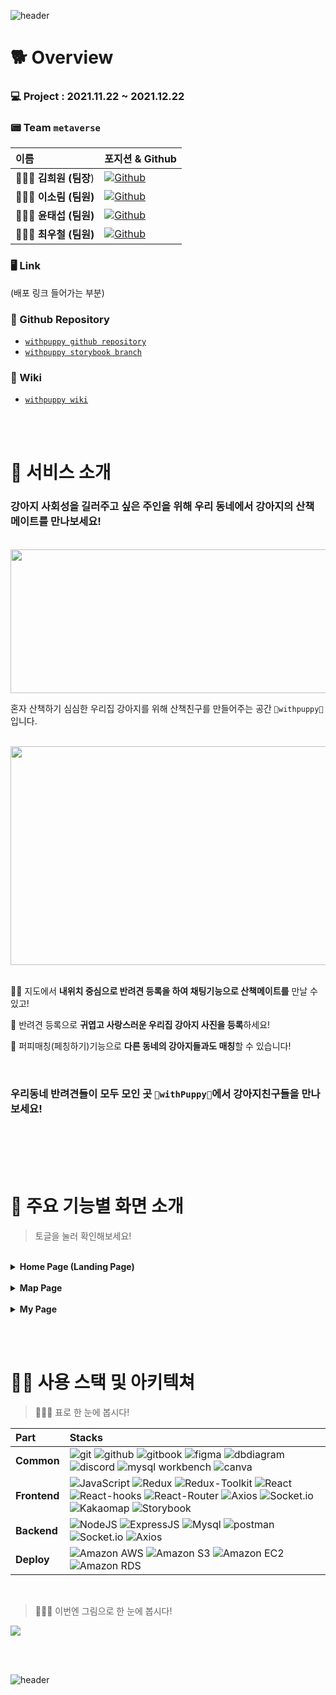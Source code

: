 ![header](https://capsule-render.vercel.app/api?type=wave&color=F7F1ED&height=300&section=header&text=🐶%20withpuppy%20🐶)

# 🐕 Overview

### 💻 Project : 2021.11.22 ~ 2021.12.22

### 📟 Team `metaverse`

| 이름                 | 포지션 & Github                                                                                                                                                                                    |
| :------------------- | :------------------------------------------------------------------------------------------------------------------------------------------------------------------------------------------------- |
| 👩🏻‍💻 **김희원 (팀장**) | <a href="https://github.com/heewonkim-dev"><img alt="Github" src ="https://img.shields.io/badge/Frontend➡️Backend-@heewonkimdev-181717.svg?&style=for-the-badge&logo=Github&logoColor=white"/></a> |
| 👩🏻‍💻 **이소림 (팀원)** | <a href="https://github.com/solimleee"><img alt="Github" src ="https://img.shields.io/badge/Frontend-@solimleee-181717.svg?&style=for-the-badge&logo=Github&logoColor=white"/></a>                 |
| 👨🏻‍💻 **윤태섭 (팀원)** | <a href="https://github.com/taesubyun"><img alt="Github" src ="https://img.shields.io/badge/Frontend-@taesubyun-181717.svg?&style=for-the-badge&logo=Github&logoColor=white"/></a>                 |
| 👨🏻‍💻 **최우철 (팀원)** | <a href="https://github.com/chltjdrhd777"><img alt="Github" src ="https://img.shields.io/badge/Frontend➡️Backend-@chltjdrhd777-181717.svg?&style=for-the-badge&logo=Github&logoColor=white"/></a>  |

### 🖥 Link

(배포 링크 들어가는 부분)

### 💾 Github Repository

- [`withpuppy github repository`](https://github.com/codestates/withpuppy/tree/main)
- [`withpuppy storybook branch`](https://github.com/codestates/withpuppy/tree/storybook)

### 📖 Wiki

- [`withpuppy wiki`](https://github.com/codestates/withpuppy/wiki)

<br><br>

# 🐩 서비스 소개

### 강아지 사회성을 길러주고 싶은 주인을 위해 우리 동네에서 강아지의 산책 메이트를 만나보세요!

<br />

<img src="https://cdn.discordapp.com/attachments/909732319353524224/922656242177036408/Group_1.png" width="800" height="230" />

<br />

혼자 산책하기 심심한 우리집 강아지를 위해 산책친구를 만들어주는 공간 `🐶withpuppy🐶`입니다.

<br />

<img src="https://cdn.discordapp.com/attachments/909732319353524224/922656207536271410/5fd222a0f095ff38.png" width="800" height="350" />

<br />
<br />

🐕‍🦺 지도에서 **내위치 중심으로 반려견 등록을 하여 채팅기능으로 산책메이트를** 만날 수 있고!
<br />

🦮 반려견 등록으로 **귀엽고 사랑스러운 우리집 강아지 사진을 등록**하세요!
<br />

🐩 퍼피매칭(페칭하기)기능으로 **다른 동네의 강아지들과도 매칭**할 수 있습니다!

<br />

### 우리동네 반려견들이 모두 모인 곳 `🐶withPuppy🐶`에서 강아지친구들을 만나보세요!

<br><br>
<br><br>

# 🦮 주요 기능별 화면 소개

> 토글을 눌러 확인해보세요!

<br>

<details>
<summary><b>Home Page (Landing Page)</b></summary>
<div markdown="1">
<br>

<div class="box">
<details>
<summary>1. 회원 가입</summary>
<div markdown="1">
<img src="https://github.com/chltjdrhd777/chltjdrhd777-final-prototype-imgs/blob/main/gif/%E1%84%92%E1%85%AC%E1%84%8B%E1%85%AF%E1%86%AB%E1%84%80%E1%85%A1%E1%84%8B%E1%85%B5%E1%86%B8.gif"/>
</div>
</details>
</div>

<br>

<div class="box">
<details>
<summary>2. 구글 로그인</summary>
<div markdown="1">
<img src="https://github.com/chltjdrhd777/chltjdrhd777-final-prototype-imgs/blob/main/gif/%E1%84%80%E1%85%AE%E1%84%80%E1%85%B3%E1%86%AF%E1%84%85%E1%85%A9%E1%84%80%E1%85%B3%E1%84%8B%E1%85%B5%E1%86%AB.gif" />
</div>
</details>
</div>

<br>

<div class="box">
<details>
<summary>3. 카카오 로그인</summary>
<div markdown="1">
<img src="https://cdn.discordapp.com/attachments/909629390248374305/922392455872147496/939acd1eb0e4b49c.gif" />
</div>
</details>
</div>

<br>

<div class="box">
<details>
<summary>4. 이메일로 로그인</summary>
<div markdown="1">
<img src="https://github.com/chltjdrhd777/chltjdrhd777-final-prototype-imgs/blob/main/gif/%E1%84%8B%E1%85%B5%E1%84%86%E1%85%A6%E1%84%8B%E1%85%B5%E1%86%AF%E1%84%85%E1%85%A9%20%E1%84%85%E1%85%A9%E1%84%80%E1%85%B3%E1%84%8B%E1%85%B5%E1%86%AB%20%E1%84%89%E1%85%A5%E1%86%BC%E1%84%80%E1%85%A9%E1%86%BC%E1%84%89%E1%85%B5.gif"/>
</div>
</details>
</div>

<br>

<div class="box">
<details>
<summary>5. 로그인 반응형</summary>
<div markdown="1">
<img src="https://github.com/chltjdrhd777/chltjdrhd777-final-prototype-imgs/blob/main/gif/%E1%84%85%E1%85%A9%E1%84%80%E1%85%B3%E1%84%8B%E1%85%B5%E1%86%AB%E1%84%8E%E1%85%A1%E1%86%BC%20%E1%84%87%E1%85%A1%E1%86%AB%E1%84%8B%E1%85%B3%E1%86%BC%E1%84%92%E1%85%A7%E1%86%BC.gif"/>
</div>
</details>
</div>

<br>

<div class="box">
<details>
<summary>6. 로그인 실패</summary>
<div markdown="1">
<img src=""/>
</div>
</details>
</div>

<br>

<div class="box">
<details>
<summary>7. 로그 아웃</summary>
<div markdown="1">
<img src="https://cdn.discordapp.com/attachments/909629390248374305/922392749867687966/79d1a5248d5d0a9b.gif" />
</div>
</details>
</div>

</div>
</details>

<br>

<details>
<summary><b>Map Page</b></summary>
<div markdown="1">

<br>

<div class="box">
<details>
<summary>2. </summary>
<div markdown="1">

    &nbsp;

</div>
</details>
</div>

</div>
</details>

<br>

<details>
<summary><b>My Page</b></summary>
<div markdown="1">

<br>

<div class="box">
<details>
<summary>2. </summary>
<div markdown="1">

    &nbsp;

</div>
</details>
</div>

</div>
</details>

<br><br>

# 🐕‍🦺 사용 스택 및 아키텍쳐

> 👩🏻‍💻 표로 한 눈에 봅시다!

| Part         | Stacks                                                                                                                                                                                                                                                                                                                                                                                                                                                                                                                                                                                                                                                                                                                                                                                                                                                                                                                                                                                                                                                                                                                                                                                                                                                                                                                                                                |
| :----------- | :-------------------------------------------------------------------------------------------------------------------------------------------------------------------------------------------------------------------------------------------------------------------------------------------------------------------------------------------------------------------------------------------------------------------------------------------------------------------------------------------------------------------------------------------------------------------------------------------------------------------------------------------------------------------------------------------------------------------------------------------------------------------------------------------------------------------------------------------------------------------------------------------------------------------------------------------------------------------------------------------------------------------------------------------------------------------------------------------------------------------------------------------------------------------------------------------------------------------------------------------------------------------------------------------------------------------------------------------------------------------- |
| **Common**   | <img alt="git" src ="https://img.shields.io/badge/git-F05032.svg?&style=for-the-badge&logo=git&logoColor=white"/> <img alt="github" src ="https://img.shields.io/badge/github-181717.svg?&style=for-the-badge&logo=github&logoColor=white"/> <img alt="gitbook" src ="https://img.shields.io/badge/gitbook-3884FF.svg?&style=for-the-badge&logo=gitbook&logoColor=white"/> <img alt="figma" src ="https://img.shields.io/badge/figma-F24E1E.svg?&style=for-the-badge&logo=figma&logoColor=white"/> <img alt="dbdiagram" src ="https://img.shields.io/badge/dbdiagram-F08705.svg?&style=for-the-badge&logo=diagrams.net&logoColor=white"/> <img alt="discord" src ="https://img.shields.io/badge/discord-5865F2.svg?&style=for-the-badge&logo=discord&logoColor=white"/> <img alt="mysql workbench" src ="https://img.shields.io/badge/Mysql%20Workbench-4479A1.svg?&style=for-the-badge&logo=mysql&logoColor=white"/> <img alt="canva" src ="https://img.shields.io/badge/canva-00C4CC.svg?&style=for-the-badge&logo=canva&logoColor=white"/>                                                                                                                                                                                                                                                                                                                         |
| **Frontend** | <img alt="JavaScript" src ="https://img.shields.io/badge/JavaScript-F7DF1E.svg?&style=for-the-badge&logo=Javascript&logoColor=black"/> <img alt="Redux" src ="https://img.shields.io/badge/redux-764ABC.svg?&style=for-the-badge&logo=redux&logoColor=white"/> <img alt="Redux-Toolkit" src ="https://img.shields.io/badge/redux%20toolkit-764ABC.svg?&style=for-the-badge&logo=redux&logoColor=white"/> <img alt="React" src ="https://img.shields.io/badge/react-61DAFB.svg?&style=for-the-badge&logo=react&logoColor=black"/> <img alt="React-hooks" src ="https://img.shields.io/badge/react%20hooks-61DAFB.svg?&style=for-the-badge&logo=react&logoColor=black"/> <img alt="React-Router" src ="https://img.shields.io/badge/react%20router-CA4245.svg?&style=for-the-badge&logo=reactrouter&logoColor=white"/> <img alt="Axios" src ="https://img.shields.io/badge/Axios-2C5BB4.svg?&style=for-the-badge&logo=Artstation&logoColor=white"/> <img alt="Socket.io" src ="https://img.shields.io/badge/Socket.io-010101.svg?&style=for-the-badge&logo=socket.io&logoColor=white"/> <img alt="Kakaomap" src ="https://img.shields.io/badge/Kakao%20Map%20API-FFCE00.svg?&style=for-the-badge&logo=GoogleMaps&logoColor=black"/> <img alt="Storybook" src ="https://img.shields.io/badge/storybook-FF4785.svg?&style=for-the-badge&logo=storybook&logoColor=white"/> |
| **Backend**  | <img alt="NodeJS" src ="https://img.shields.io/badge/Nodejs-339933.svg?&style=for-the-badge&logo=Node.Js&logoColor=white"/> <img alt="ExpressJS" src ="https://img.shields.io/badge/ExpressJs-000000.svg?&style=for-the-badge&logo=express&logoColor=white"/> <img alt="Mysql" src ="https://img.shields.io/badge/mysql-4479A1.svg?&style=for-the-badge&logo=mysql&logoColor=white"/> <img alt="postman" src ="https://img.shields.io/badge/postman-FF6C37.svg?&style=for-the-badge&logo=postman&logoColor=white"/> <img alt="Socket.io" src ="https://img.shields.io/badge/Socket.io-010101.svg?&style=for-the-badge&logo=socket.io&logoColor=white"/> <img alt="Axios" src ="https://img.shields.io/badge/Axios-2C5BB4.svg?&style=for-the-badge&logo=Artstation&logoColor=white"/>                                                                                                                                                                                                                                                                                                                                                                                                                                                                                                                                                                                  |
| **Deploy**   | <img alt="Amazon AWS" src ="https://img.shields.io/badge/Amazon%20AWS-232F3E.svg?&style=for-the-badge&logo=AmazonAWS&logoColor=white"/> <img alt="Amazon S3" src ="https://img.shields.io/badge/Amazon%20S3-569A31.svg?&style=for-the-badge&logo=AmazonS3&logoColor=white"/> <img alt="Amazon EC2" src ="https://img.shields.io/badge/Amazon%20EC2-FD5750.svg?&style=for-the-badge&logo=Serverless&logoColor=white"/> <img alt="Amazon RDS" src ="https://img.shields.io/badge/Amazon%20RDS-4053D6.svg?&style=for-the-badge&logo=AmazonDynamoDB&logoColor=white"/>                                                                                                                                                                                                                                                                                                                                                                                                                                                                                                                                                                                                                                                                                                                                                                                                    |

<br>

> 👨🏻‍💻 이번엔 그림으로 한 눈에 봅시다!

![](https://cdn.discordapp.com/attachments/919947353740443721/922339691003514930/withpuppy_4.png)

<br><br>

![header](https://capsule-render.vercel.app/api?type=wave&color=F7F1ED&height=300&section=footer&text=Thank%20you%20for%20Reading!)
